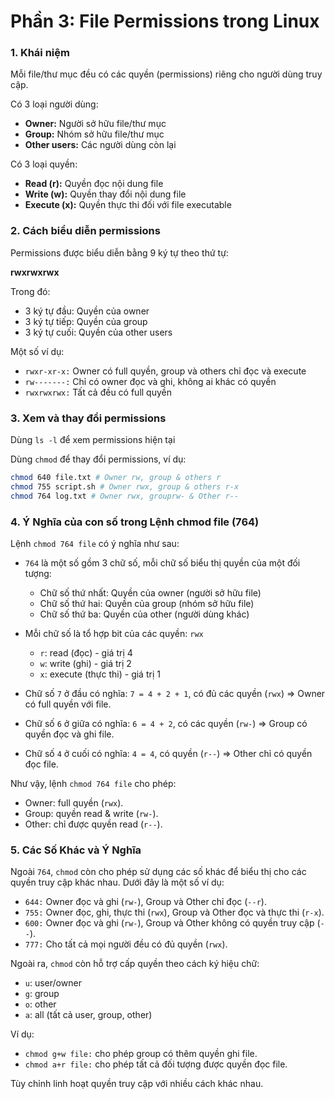 
# Phần 3: File Permissions trong Linux  


###  1. Khái niệm

Mỗi file/thư mục đều có các quyền (permissions) riêng cho người dùng truy cập.

Có 3 loại người dùng:

- **Owner:** Người sở hữu file/thư mục
- **Group:** Nhóm sở hữu file/thư mục
- **Other users:** Các người dùng còn lại

Có 3 loại quyền:

- **Read (r):** Quyền đọc nội dung file
- **Write (w):** Quyền thay đổi nội dung file
- **Execute (x):** Quyền thực thi đối với file executable

### 2. Cách biểu diễn permissions

Permissions được biểu diễn bằng 9 ký tự theo thứ tự:


**rwxrwxrwx**

Trong đó:

- 3 ký tự đầu: Quyền của owner
- 3 ký tự tiếp: Quyền của group
- 3 ký tự cuối: Quyền của other users

Một số ví dụ:

- `rwxr-xr-x:` Owner có full quyền, group và others chỉ đọc và execute
- `rw-------:` Chỉ có owner đọc và ghi, không ai khác có quyền
- `rwxrwxrwx:` Tất cả đều có full quyền

### 3. Xem và thay đổi permissions

Dùng `ls -l` để xem permissions hiện tại

Dùng `chmod` để thay đổi permissions, ví dụ:

```bash
chmod 640 file.txt # Owner rw, group & others r
chmod 755 script.sh # Owner rwx, group & others r-x
chmod 764 log.txt # Owner rwx, grouprw- & Other r--

```

###  4. Ý Nghĩa của con số trong Lệnh chmod file (764)

Lệnh `chmod 764 file` có ý nghĩa như sau:

- `764` là một số gồm 3 chữ số, mỗi chữ số biểu thị quyền của một đối tượng:
  - Chữ số thứ nhất: Quyền của owner (người sở hữu file)
  - Chữ số thứ hai: Quyền của group (nhóm sở hữu file)
  - Chữ số thứ ba: Quyền của other (người dùng khác)

- Mỗi chữ số là tổ hợp bit của các quyền: `rwx`
  - `r`: read (đọc) - giá trị 4
  - `w`: write (ghi) - giá trị 2
  - `x`: execute (thực thi) - giá trị 1

- Chữ số `7` ở đầu có nghĩa: `7 = 4 + 2 + 1`, có đủ các quyền (`rwx`) => Owner có full quyền với file.

- Chữ số `6` ở giữa có nghĩa: `6 = 4 + 2`, có các quyền (`rw-`) => Group có quyền đọc và ghi file.

- Chữ số `4` ở cuối có nghĩa: `4 = 4`, có quyền (`r--`) => Other chỉ có quyền đọc file.

Như vậy, lệnh `chmod 764 file` cho phép:

- Owner: full quyền (`rwx`).
- Group: quyền read & write (`rw-`).
- Other: chỉ được quyền read (`r--`).

### 5. Các Số Khác và Ý Nghĩa

Ngoài `764`, `chmod` còn cho phép sử dụng các số khác để biểu thị cho các quyền truy cập khác nhau. Dưới đây là một số ví dụ:

- `644:` Owner đọc và ghi (`rw-`), Group và Other chỉ đọc (`--r`).
- `755:` Owner đọc, ghi, thực thi (`rwx`), Group và Other đọc và thực thi (`r-x`).
- `600:` Owner đọc và ghi (`rw-`), Group và Other không có quyền truy cập (`--`).
- `777:` Cho tất cả mọi người đều có đủ quyền (`rwx`).

Ngoài ra, `chmod` còn hỗ trợ cấp quyền theo cách ký hiệu chữ:

- `u`: user/owner
- `g`: group
- `o`: other
- `a`: all (tất cả user, group, other)

Ví dụ:

- `chmod g+w file:` cho phép group có thêm quyền ghi file.
- `chmod a+r file:` cho phép tất cả đối tượng được quyền đọc file.

Tùy chỉnh linh hoạt quyền truy cập với nhiều cách khác nhau.

